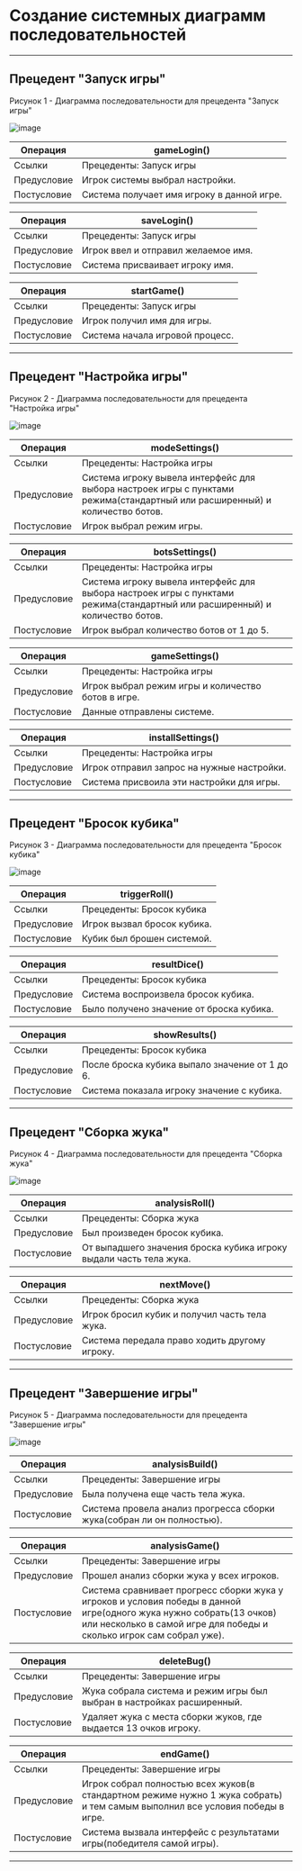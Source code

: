 # Создание системных диаграмм последовательностей

---
## Прецедент "Запуск игры"
Рисунок 1 - Диаграмма последовательности для прецедента "Запуск игры"

![image](https://github.com/BREUCHT27/rtippo/assets/119112204/d52b88b6-10e1-48cb-b980-bab9b7f9b2b4)





| Операция | gameLogin() |
|---|---|
| Ссылки | Прецеденты: Запуск игры |
| Предусловие | Игрок системы выбрал настройки. |
| Постусловие | Система получает имя игроку в данной игре. |

| Операция | saveLogin() |
|---|---|
| Ссылки | Прецеденты: Запуск игры |
| Предусловие |Игрок ввел и отправил желаемое имя. |
| Постусловие | Система присваивает игроку имя. |

| Операция | startGame() |
|---|---|
| Ссылки | Прецеденты: Запуск игры |
| Предусловие | Игрок получил имя для игры. |
| Постусловие | Система начала игровой процесс. |

---
## Прецедент "Настройка игры"
Рисунок 2 - Диаграмма последовательности для прецедента "Настройка игры"

![image](https://github.com/BREUCHT27/rtippo/assets/119112204/f6e12593-2c78-4c44-9b81-e41493af757d)




| Операция | modeSettings() |
|---|---|
| Ссылки | Прецеденты: Настройка игры |
| Предусловие | Система игроку вывела интерфейс для выбора настроек игры с пунктами режима(стандартный или расширенный) и количество ботов. |
| Постусловие | Игрок выбрал режим игры. |

| Операция | botsSettings() |
|---|---|
| Ссылки | Прецеденты: Настройка игры |
| Предусловие | Система игроку вывела интерфейс для выбора настроек игры с пунктами режима(стандартный или расширенный) и количество ботов. |
| Постусловие | Игрок выбрал количество ботов от 1 до 5. |

| Операция | gameSettings() |
|---|---|
| Ссылки | Прецеденты: Настройка игры |
| Предусловие | Игрок выбрал режим игры и количество ботов в игре. |
| Постусловие | Данные отправлены системе. |

| Операция | installSettings() |
|---|---|
| Ссылки | Прецеденты: Настройка игры |
| Предусловие | Игрок отправил запрос на нужные настройки. |
| Постусловие | Система присвоила эти настройки для игры. |

---
## Прецедент "Бросок кубика"
Рисунок 3 - Диаграмма последовательности для прецедента "Бросок кубика"

![image](https://github.com/BREUCHT27/rtippo/assets/119112204/3edbd099-7ce0-4472-9e22-3e7c945fe7cf)





| Операция | triggerRoll() |
|---|---|
| Ссылки | Прецеденты: Бросок кубика |
| Предусловие | Игрок вызвал бросок кубика. |
| Постусловие | Кубик был брошен системой. |

| Операция | resultDice() |
|---|---|
| Ссылки | Прецеденты: Бросок кубика |
| Предусловие | Система воспроизвела бросок кубика. |
| Постусловие | Было получено значение от броска кубика. |

| Операция | showResults() |
|---|---|
| Ссылки | Прецеденты: Бросок кубика |
| Предусловие | После броска кубика выпало значение от 1 до 6. |
| Постусловие | Система показала игроку значение с кубика. |

---
## Прецедент "Сборка жука"
Рисунок 4 - Диаграмма последовательности для прецедента "Сборка жука"

![image](https://github.com/BREUCHT27/rtippo/assets/119112204/3262a0d1-3045-499a-b061-8505cade7d32)





| Операция | analysisRoll() |
|---|---|
| Ссылки | Прецеденты: Сборка жука |
| Предусловие | Был произведен бросок кубика. |
| Постусловие | От выпадшего значения броска кубика игроку выдали часть тела жука.  |

| Операция | nextMove() |
|---|---|
| Ссылки | Прецеденты: Сборка жука |
| Предусловие | Игрок бросил кубик и получил часть тела жука. |
| Постусловие | Система передала право ходить другому игроку. |

---
## Прецедент "Завершение игры"
Рисунок 5 - Диаграмма последовательности для прецедента "Завершение игры"

![image](https://github.com/BREUCHT27/rtippo/assets/119112204/8b11bf92-12e6-473b-ba4b-c0dda5a5d2bd)






| Операция | analysisBuild() |
|---|---|
| Ссылки | Прецеденты: Завершение игры |
| Предусловие | Была получена еще часть тела жука. |
| Постусловие | Система провела анализ прогресса сборки жука(собран ли он полностью). |

| Операция | analysisGame() |
|---|---|
| Ссылки | Прецеденты: Завершение игры |
| Предусловие | Прошел анализ сборки жука у всех игроков. |
| Постусловие | Система сравнивает прогресс сборки жука у игроков и условия победы в данной игре(одного жука нужно собрать(13 очков) или несколько в самой игре для победы и сколько игрок сам собрал уже). |

| Операция | deleteBug() |
|---|---|
| Ссылки | Прецеденты: Завершение игры |
| Предусловие | Жука собрала система и режим игры был выбран в настройках расширенный. |
| Постусловие | Удаляет жука с места сборки жуков, где выдается 13 очков игроку. |

| Операция | endGame() |
|---|---|
| Ссылки | Прецеденты: Завершение игры |
| Предусловие | Игрок собрал полностью всех жуков(в стандартном режиме нужно 1 жука собрать) и тем самым выполнил все условия победы в игре. |
| Постусловие | Система вызвала интерфейс с результатами игры(победителя самой игры). |

---
